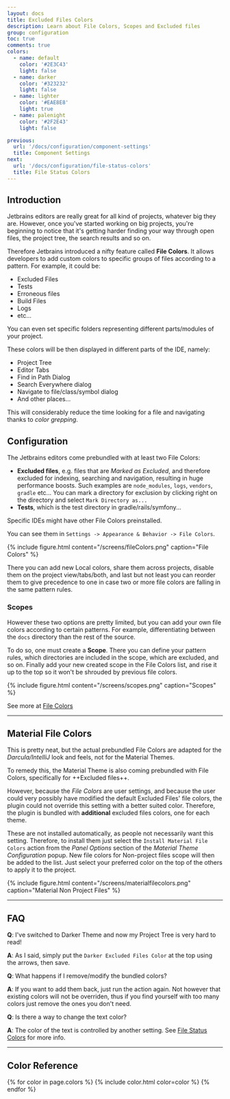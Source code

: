 ```yaml
---
layout: docs
title: Excluded Files Colors
description: Learn about File Colors, Scopes and Excluded files
group: configuration
toc: true
comments: true
colors:
  - name: default
    color: '#2E3C43'
    light: false
  - name: darker
    color: '#323232'
    light: false
  - name: lighter
    color: '#EAE8E8'
    light: true
  - name: palenight
    color: '#2F2E43'
    light: false

previous:
  url: '/docs/configuration/component-settings'
  title: Component Settings
next:
  url: '/docs/configuration/file-status-colors'
  title: File Status Colors
---
```


## Introduction

Jetbrains editors are really great for all kind of projects, whatever big they are. However, once you've started working on big projects, you're beginning to notice that it's getting harder finding your way through open files, the project tree, the search results and so on.

Therefore Jetbrains introduced a nifty feature called **File Colors**. It allows developers to add custom colors to specific groups of files according to a pattern.
For example, it could be:
- Excluded Files
- Tests
- Erroneous files
- Build Files
- Logs
- etc...

You can even set specific folders representing different parts/modules of your project.

These colors will be then displayed in different parts of the IDE, namely:
- Project Tree
- Editor Tabs
- Find in Path Dialog
- Search Everywhere dialog
- Navigate to file/class/symbol dialog
- And other places...

This will considerably reduce the time looking for a file and navigating thanks to *color grepping*.

## Configuration

The Jetbrains editors come prebundled with at least two File Colors:
- **Excluded files**, e.g. files that are _Marked as Excluded_, and therefore excluded for indexing, searching and navigation, resulting in huge performance boosts. Such examples are `node_modules`, `logs`, `vendors`, `gradle` etc... You can mark a directory for exclusion by clicking right on the directory and select `Mark Directory as...`
- **Tests**, which is the test directory in gradle/rails/symfony...

Specific IDEs might have other File Colors preinstalled.

You can see them in `Settings -> Appearance & Behavior -> File Colors`.

{% include figure.html content="/screens/fileColors.png" caption="File Colors" %}

There you can add new Local colors, share them across projects, disable them on the project view/tabs/both, and last but not least you can reorder them to give precedence to one in case two or more file colors are falling in the same pattern rules.

### Scopes

However these two options are pretty limited, but you can add your own file colors according to certain patterns. For example, differentiating between the `docs` directory than the rest of the source.

To do so, one must create a **Scope**. There you can define your pattern rules, which directories are included in the scope, which are excluded, and so on. Finally add your new created scope in the File Colors list, and rise it up to the top so it won't be shrouded by previous file colors.

{% include figure.html content="/screens/scopes.png" caption="Scopes" %}

See more at [File Colors](https://www.jetbrains.com/help/idea/2017.3/file-colors.html?utm_medium=help_link&utm_source=from_product&utm_campaign=IU&utm_content=2017.3)

-----
## Material File Colors

This is pretty neat, but the actual prebundled File Colors are adapted for the _Darcula/IntelliJ_ look and feels, not for the Material Themes.

To remedy this, the Material Theme is also coming prebundled with File Colors, specifically for ++Excluded files++.

However, because the _File Colors_ are user settings, and because the user could very possibly have modified the default Excluded Files' file colors, the plugin could not override this setting with a better suited color. Therefore, the plugin is bundled with **additional** excluded files colors, one for each theme.

These are not installed automatically, as people not necessarily want this setting. Therefore, to install them just select the `Install Material File Colors` action from the _Panel Options_ section of the _Material Theme Configuration_ popup. New file colors for Non-project files scope will then be added to the list. Just select your preferred color on the top of the others to apply it to the project.

{% include figure.html content="/screens/materialfilecolors.png" caption="Material Non Project Files" %}

-----
## FAQ

**Q**: I've switched to Darker Theme and now my Project Tree is very hard to read!

**A**: As I said, simply put the `Darker Excluded Files Color` at the top using the arrows, then save.

**Q**: What happens if I remove/modify the bundled colors?

**A**: If you want to add them back, just run the action again. Not however that existing colors will not be overriden, thus if you find yourself with too many colors just remove the ones you don't need.

**Q**: Is there a way to change the text color?

**A**: The color of the text is controlled by another setting. See [File Status Colors](file-status-colors.md) for more info.

-----
## Color Reference

{% for color in page.colors %}
{% include color.html color=color %}
{% endfor %}
